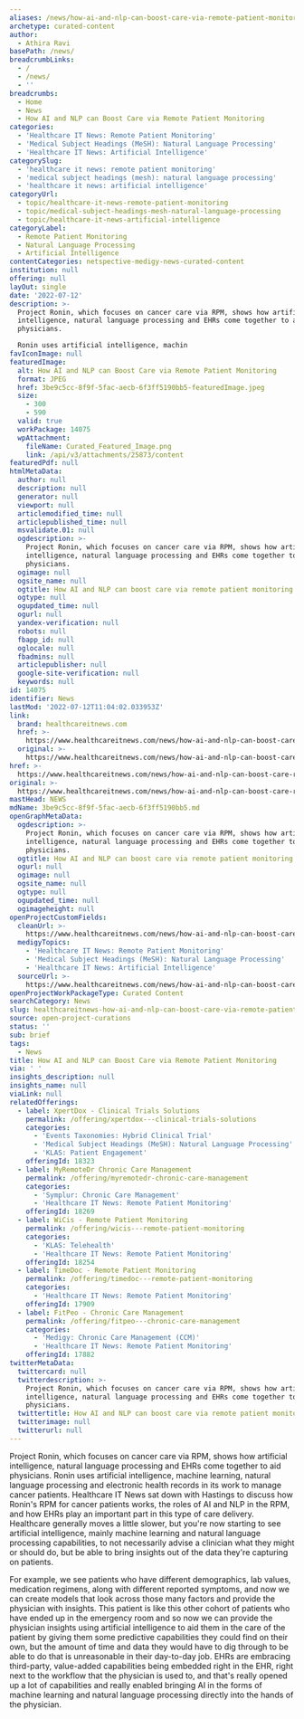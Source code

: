 ```yaml
---
aliases: /news/how-ai-and-nlp-can-boost-care-via-remote-patient-monitoring
archetype: curated-content
author:
  - Athira Ravi
basePath: /news/
breadcrumbLinks:
  - /
  - /news/
  - ''
breadcrumbs:
  - Home
  - News
  - How AI and NLP can Boost Care via Remote Patient Monitoring
categories:
  - 'Healthcare IT News: Remote Patient Monitoring'
  - 'Medical Subject Headings (MeSH): Natural Language Processing'
  - 'Healthcare IT News: Artificial Intelligence'
categorySlug:
  - 'healthcare it news: remote patient monitoring'
  - 'medical subject headings (mesh): natural language processing'
  - 'healthcare it news: artificial intelligence'
categoryUrl:
  - topic/healthcare-it-news-remote-patient-monitoring
  - topic/medical-subject-headings-mesh-natural-language-processing
  - topic/healthcare-it-news-artificial-intelligence
categoryLabel:
  - Remote Patient Monitoring
  - Natural Language Processing
  - Artificial Intelligence
contentCategories: netspective-medigy-news-curated-content
institution: null
offering: null
layOut: single
date: '2022-07-12'
description: >-
  Project Ronin, which focuses on cancer care via RPM, shows how artificial
  intelligence, natural language processing and EHRs come together to aid
  physicians.

  Ronin uses artificial intelligence, machin
favIconImage: null
featuredImage:
  alt: How AI and NLP can Boost Care via Remote Patient Monitoring
  format: JPEG
  href: 3be9c5cc-8f9f-5fac-aecb-6f3ff5190bb5-featuredImage.jpeg
  size:
    - 300
    - 590
  valid: true
  workPackage: 14075
  wpAttachment:
    fileName: Curated_Featured_Image.png
    link: /api/v3/attachments/25873/content
featuredPdf: null
htmlMetaData:
  author: null
  description: null
  generator: null
  viewport: null
  articlemodified_time: null
  articlepublished_time: null
  msvalidate.01: null
  ogdescription: >-
    Project Ronin, which focuses on cancer care via RPM, shows how artificial
    intelligence, natural language processing and EHRs come together to aid
    physicians.
  ogimage: null
  ogsite_name: null
  ogtitle: How AI and NLP can boost care via remote patient monitoring
  ogtype: null
  ogupdated_time: null
  ogurl: null
  yandex-verification: null
  robots: null
  fbapp_id: null
  oglocale: null
  fbadmins: null
  articlepublisher: null
  google-site-verification: null
  keywords: null
id: 14075
identifier: News
lastMod: '2022-07-12T11:04:02.033953Z'
link:
  brand: healthcareitnews.com
  href: >-
    https://www.healthcareitnews.com/news/how-ai-and-nlp-can-boost-care-remote-patient-monitoring
  original: >-
    https://www.healthcareitnews.com/news/how-ai-and-nlp-can-boost-care-remote-patient-monitoring
href: >-
  https://www.healthcareitnews.com/news/how-ai-and-nlp-can-boost-care-remote-patient-monitoring
original: >-
  https://www.healthcareitnews.com/news/how-ai-and-nlp-can-boost-care-remote-patient-monitoring
mastHead: NEWS
mdName: 3be9c5cc-8f9f-5fac-aecb-6f3ff5190bb5.md
openGraphMetaData:
  ogdescription: >-
    Project Ronin, which focuses on cancer care via RPM, shows how artificial
    intelligence, natural language processing and EHRs come together to aid
    physicians.
  ogtitle: How AI and NLP can boost care via remote patient monitoring
  ogurl: null
  ogimage: null
  ogsite_name: null
  ogtype: null
  ogupdated_time: null
  ogimageheight: null
openProjectCustomFields:
  cleanUrl: >-
    https://www.healthcareitnews.com/news/how-ai-and-nlp-can-boost-care-remote-patient-monitoring
  medigyTopics:
    - 'Healthcare IT News: Remote Patient Monitoring'
    - 'Medical Subject Headings (MeSH): Natural Language Processing'
    - 'Healthcare IT News: Artificial Intelligence'
  sourceUrl: >-
    https://www.healthcareitnews.com/news/how-ai-and-nlp-can-boost-care-remote-patient-monitoring
openProjectWorkPackageType: Curated Content
searchCategory: News
slug: healthcareitnews-how-ai-and-nlp-can-boost-care-via-remote-patient-monitoring
source: open-project-curations
status: ''
sub: brief
tags:
  - News
title: How AI and NLP can Boost Care via Remote Patient Monitoring
via: ' '
insights_description: null
insights_name: null
viaLink: null
relatedOfferings:
  - label: XpertDox - Clinical Trials Solutions
    permalink: /offering/xpertdox---clinical-trials-solutions
    categories:
      - 'Events Taxonomies: Hybrid Clinical Trial'
      - 'Medical Subject Headings (MeSH): Natural Language Processing'
      - 'KLAS: Patient Engagement'
    offeringId: 18323
  - label: MyRemoteDr Chronic Care Management
    permalink: /offering/myremotedr-chronic-care-management
    categories:
      - 'Symplur: Chronic Care Management'
      - 'Healthcare IT News: Remote Patient Monitoring'
    offeringId: 18269
  - label: WiCis - Remote Patient Monitoring
    permalink: /offering/wicis---remote-patient-monitoring
    categories:
      - 'KLAS: Telehealth'
      - 'Healthcare IT News: Remote Patient Monitoring'
    offeringId: 18254
  - label: TimeDoc - Remote Patient Monitoring
    permalink: /offering/timedoc---remote-patient-monitoring
    categories:
      - 'Healthcare IT News: Remote Patient Monitoring'
    offeringId: 17909
  - label: FitPeo - Chronic Care Management
    permalink: /offering/fitpeo---chronic-care-management
    categories:
      - 'Medigy: Chronic Care Management (CCM)'
      - 'Healthcare IT News: Remote Patient Monitoring'
    offeringId: 17882
twitterMetaData:
  twittercard: null
  twitterdescription: >-
    Project Ronin, which focuses on cancer care via RPM, shows how artificial
    intelligence, natural language processing and EHRs come together to aid
    physicians.
  twittertitle: How AI and NLP can boost care via remote patient monitoring
  twitterimage: null
  twitterurl: null
---
```

<p>Project Ronin, which focuses on cancer care via RPM, shows how artificial intelligence, natural language processing and EHRs come together to aid physicians.
Ronin uses artificial intelligence, machine learning, natural language processing and electronic health records in its work to manage cancer patients.
Healthcare IT News sat down with Hastings to discuss how Ronin's RPM for cancer patients works, the roles of AI and NLP in the RPM, and how EHRs play an important part in this type of care delivery. Healthcare generally moves a little slower, but you're now starting to see artificial intelligence, mainly machine learning and natural language processing capabilities, to not necessarily advise a clinician what they might or should do, but be able to bring insights out of the data they're capturing on patients.
</p><p>For example, we see patients who have different demographics, lab values, medication regimens, along with different reported symptoms, and now we can create models that look across those many factors and provide the physician with insights.
This patient is like this other cohort of patients who have ended up in the emergency room and so now we can provide the physician insights using artificial intelligence to aid them in the care of the patient by giving them some predictive capabilities they could find on their own, but the amount of time and data they would have to dig through to be able to do that is unreasonable in their day-to-day job.
EHRs are embracing third-party, value-added capabilities being embedded right in the EHR, right next to the workflow that the physician is used to, and that's really opened up a lot of capabilities and really enabled bringing AI in the forms of machine learning and natural language processing directly into the hands of the physician.</p>